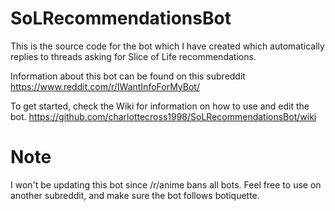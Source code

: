 # SoLRecommendationsBot
This is the source code for the bot which I have created which automatically replies to threads asking for Slice of Life recommendations.

Information about this bot can be found on this subreddit https://www.reddit.com/r/IWantInfoForMyBot/

To get started, check the Wiki for information on how to use and edit the bot. https://github.com/charlottecross1998/SoLRecommendationsBot/wiki

# Note 
I won't be updating this bot since /r/anime bans all bots. Feel free to use on another subreddit, and make sure the bot follows botiquette.
